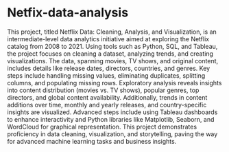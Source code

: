 # Netfix-data-analysis
This project, titled Netflix Data: Cleaning, Analysis, and Visualization, is an intermediate-level data analytics initiative aimed at exploring the Netflix catalog from 2008 to 2021. Using tools such as Python, SQL, and Tableau, the project focuses on cleaning a dataset, analyzing trends, and creating visualizations. The data, spanning movies, TV shows, and original content, includes details like release dates, directors, countries, and genres. Key steps include handling missing values, eliminating duplicates, splitting columns, and populating missing rows. Exploratory analysis reveals insights into content distribution (movies vs. TV shows), popular genres, top directors, and global content availability. Additionally, trends in content additions over time, monthly and yearly releases, and country-specific insights are visualized. Advanced steps include using Tableau dashboards to enhance interactivity and Python libraries like Matplotlib, Seaborn, and WordCloud for graphical representation. This project demonstrates proficiency in data cleaning, visualization, and storytelling, paving the way for advanced machine learning tasks and business insights.
